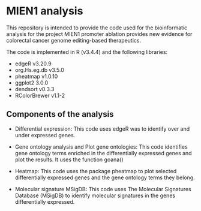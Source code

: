 # MIEN1 analysis

This repository is intended to provide the code used for the bioinformatic analysis for the project MIEN1 promoter ablation provides new evidence for colorectal cancer genome editing-based therapeutics.

The code is implemented in R (v3.4.4) and the following libraries:
- edgeR v3.20.9
- org.Hs.eg.db v3.5.0
- pheatmap v1.0.10
- ggplot2 3.0.0
- dendsort v0.3.3
- RColorBrewer v1.1-2


## Components of the analysis

- Differential expression:
This code uses edgeR was to identify over and under expressed genes.

- Gene ontology analysis and Plot gene ontologies:
This code identifies gene ontology terms enriched in the differentially expressed genes and plot the results. It uses the function goana()

- Heatmap:
This code uses the package pheatmap to plot selected differentially expressed genes and the gene ontology terms they belong.

- Molecular signature MSigDB:
This code uses The Molecular Signatures Database (MSigDB) to identify molecular signatures in the genes differentially expressed.

